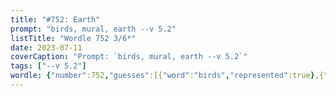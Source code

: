 ```yaml
---
title: "#752: Earth"
prompt: "birds, mural, earth --v 5.2"
listTitle: "Wordle 752 3/6*"
date: 2023-07-11
coverCaption: "Prompt: `birds, mural, earth --v 5.2`"
tags: ["--v 5.2"]
wordle: {"number":752,"guesses":[{"word":"birds","represented":true},{"word":"mural","represented":true},{"word":"earth","represented":null}],"yes_count":2}
---
```

